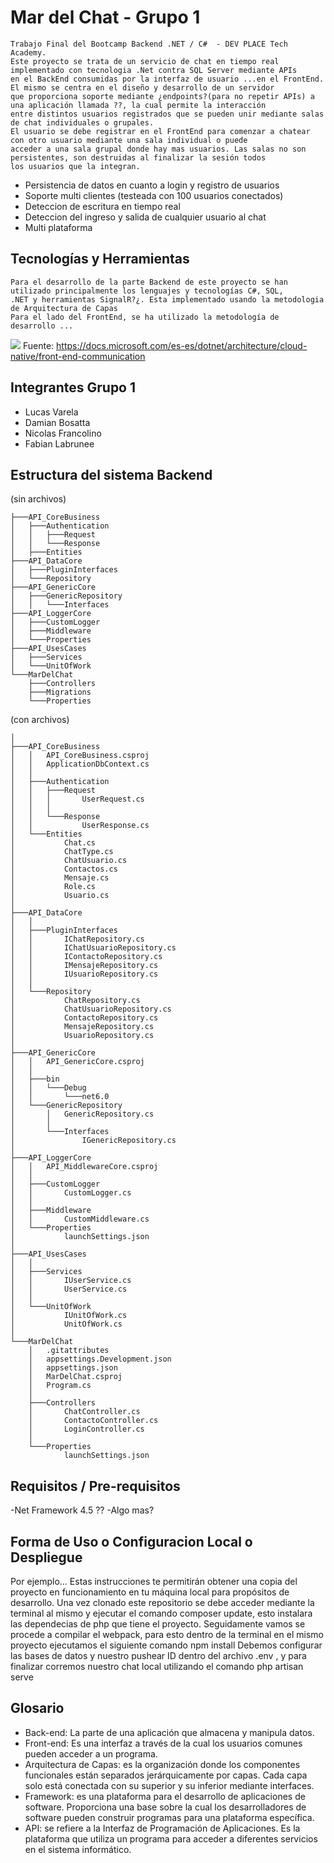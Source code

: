 # Mar del Chat - Grupo 1 #
	Trabajo Final del Bootcamp Backend .NET / C#  - DEV PLACE Tech Academy.
	Este proyecto se trata de un servicio de chat en tiempo real implementado con tecnologia .Net contra SQL Server mediante APIs
	en el BackEnd consumidas por la interfaz de usuario ...en el FrontEnd. El mismo se centra en el diseño y desarrollo de un servidor 
	que proporciona soporte mediante ¿endpoints?(para no repetir APIs) a una aplicación llamada ??, la cual permite la interacción 
	entre distintos usuarios registrados que se pueden unir mediante salas de chat individuales o grupales.
	El usuario se debe registrar en el FrontEnd para comenzar a chatear con otro usuario mediante una sala individual o puede 
	acceder a una sala grupal donde hay mas usuarios. Las salas no son persistentes, son destruidas al finalizar la sesión todos
	los usuarios que la integran.
- Persistencia de datos en cuanto a login y registro de usuarios
- Soporte multi clientes (testeada con 100 usuarios conectados)
- Deteccion de escritura en tiempo real
- Deteccion del ingreso y salida de cualquier usuario al chat
- Multi plataforma
	
## Tecnologías y Herramientas ##
	Para el desarrollo de la parte Backend de este proyecto se han utilizado principalmente los lenguajes y tecnologías C#, SQL,
	.NET y herramientas SignalR?¿. Esta implementado usando la metodologia de Arquitectura de Capas
	Para el lado del FrontEnd, se ha utilizado la metodología de desarrollo ... 
![](https://docs.microsoft.com/es-es/dotnet/architecture/cloud-native/media/direct-client-to-service-communication.png)
Fuente: https://docs.microsoft.com/es-es/dotnet/architecture/cloud-native/front-end-communication

## Integrantes Grupo 1 ##
- Lucas Varela 
- Damian Bosatta 
- Nicolas Francolino 
- Fabian Labrunee 

## Estructura del sistema Backend ##
(sin archivos)
```
├───API_CoreBusiness  
│   ├───Authentication  
│   │   ├───Request  
│   │   └───Response  
│   ├───Entities  
├───API_DataCore  
│   ├───PluginInterfaces  
│   └───Repository  
├───API_GenericCore  
│   ├───GenericRepository  
│   │   └───Interfaces  
├───API_LoggerCore  
│   ├───CustomLogger  
│   ├───Middleware  
│   └───Properties  
├───API_UsesCases  
│   ├───Services  
│   └───UnitOfWork  
└───MarDelChat  
    ├───Controllers  
    ├───Migrations  
    └───Properties  
```
(con archivos)
```
│   
├───API_CoreBusiness
│   │   API_CoreBusiness.csproj
│   │   ApplicationDbContext.cs 
│   │   
│   ├───Authentication
│   │   ├───Request
│   │   │       UserRequest.cs
│   │   │       
│   │   └───Response
│   │           UserResponse.cs
│   └───Entities
│           Chat.cs
│           ChatType.cs
│           ChatUsuario.cs
│           Contactos.cs
│           Mensaje.cs
│           Role.cs
│           Usuario.cs 
│    
├───API_DataCore 
│   │           
│   ├───PluginInterfaces
│   │       IChatRepository.cs
│   │       IChatUsuarioRepository.cs
│   │       IContactoRepository.cs
│   │       IMensajeRepository.cs
│   │       IUsuarioRepository.cs
│   │       
│   └───Repository
│           ChatRepository.cs
│           ChatUsuarioRepository.cs
│           ContactoRepository.cs
│           MensajeRepository.cs
│           UsuarioRepository.cs
│           
├───API_GenericCore
│   │   API_GenericCore.csproj
│   │   
│   ├───bin
│   │   └───Debug
│   │       └───net6.0
│   └───GenericRepository
│       │   GenericRepository.cs
│       │   
│       └───Interfaces
│               IGenericRepository.cs
│                
├───API_LoggerCore
│   │   API_MiddlewareCore.csproj
│   │   
│   ├───CustomLogger
│   │       CustomLogger.cs
│   │       
│   ├───Middleware
│   │       CustomMiddleware.cs
│   └───Properties
│           launchSettings.json
│           
├───API_UsesCases
│   │           
│   ├───Services
│   │       IUserService.cs
│   │       UserService.cs
│   │       
│   └───UnitOfWork
│           IUnitOfWork.cs
│           UnitOfWork.cs
│           
└───MarDelChat
    │   .gitattributes
    │   appsettings.Development.json
    │   appsettings.json
    │   MarDelChat.csproj
    │   Program.cs
    │
    ├───Controllers
    │       ChatController.cs
    │       ContactoController.cs
    │       LoginController.cs 
    │       
    └───Properties
            launchSettings.json
```
## Requisitos / Pre-requisitos ##
-Net Framework 4.5 ??
-Algo mas?

## Forma de Uso o Configuracion Local o Despliegue ##
Por ejemplo...
Estas instrucciones te permitirán obtener una copia del proyecto en funcionamiento en tu máquina local para propósitos de desarrollo.
Una vez clonado este repositorio se debe acceder mediante la terminal al mismo y ejecutar el comando composer update, esto instalara las dependecias de php que tiene el proyecto.
Seguidamente vamos se procede a compilar el webpack, para esto dentro de la terminal en el mismo proyecto ejecutamos el siguiente comando npm install
Debemos configurar las bases de datos y nuestro pushear ID dentro del archivo .env , y para finalizar corremos nuestro chat local utilizando el comando php artisan serve

## Glosario ##
- Back-end: La parte de una aplicación que almacena y manipula datos.
- Front-end: Es una interfaz a través de la cual los usuarios comunes pueden acceder a un programa. 
- Arquitectura de Capas: es la organización donde los componentes funcionales están separados jerárquicamente por capas. Cada capa solo está conectada con su superior y su inferior mediante interfaces.
- Framework: es una plataforma para el desarrollo de aplicaciones de software. Proporciona una base sobre la cual los desarrolladores de software pueden construir programas para una plataforma específica. 
- API: se refiere a la Interfaz de Programación de Aplicaciones. Es la plataforma que utiliza un programa para acceder a diferentes servicios en el sistema informático. 
